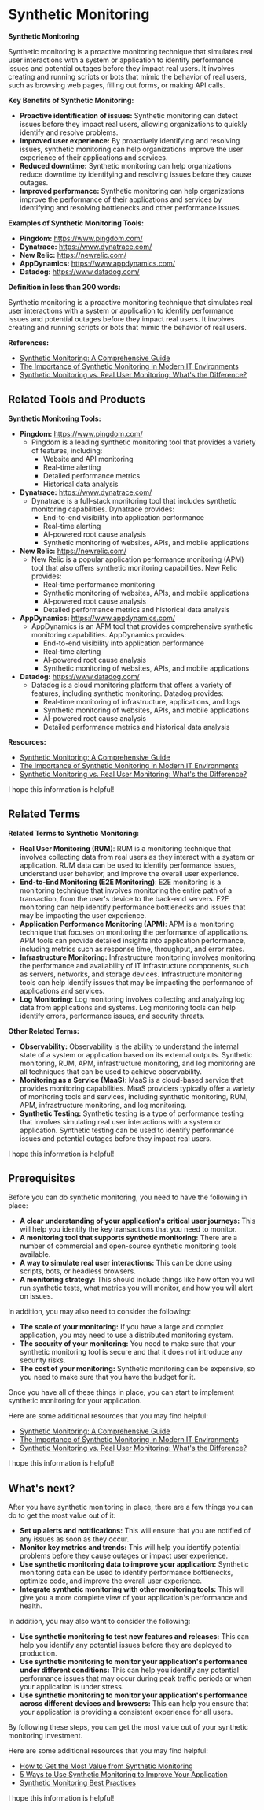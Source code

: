 # Synthetic Monitoring

**Synthetic Monitoring**

Synthetic monitoring is a proactive monitoring technique that simulates real user interactions with a system or application to identify performance issues and potential outages before they impact real users. It involves creating and running scripts or bots that mimic the behavior of real users, such as browsing web pages, filling out forms, or making API calls.

**Key Benefits of Synthetic Monitoring:**

* **Proactive identification of issues:** Synthetic monitoring can detect issues before they impact real users, allowing organizations to quickly identify and resolve problems.
* **Improved user experience:** By proactively identifying and resolving issues, synthetic monitoring can help organizations improve the user experience of their applications and services.
* **Reduced downtime:** Synthetic monitoring can help organizations reduce downtime by identifying and resolving issues before they cause outages.
* **Improved performance:** Synthetic monitoring can help organizations improve the performance of their applications and services by identifying and resolving bottlenecks and other performance issues.

**Examples of Synthetic Monitoring Tools:**

* **Pingdom:** https://www.pingdom.com/
* **Dynatrace:** https://www.dynatrace.com/
* **New Relic:** https://newrelic.com/
* **AppDynamics:** https://www.appdynamics.com/
* **Datadog:** https://www.datadog.com/

**Definition in less than 200 words:**

Synthetic monitoring is a proactive monitoring technique that simulates real user interactions with a system or application to identify performance issues and potential outages before they impact real users. It involves creating and running scripts or bots that mimic the behavior of real users.

**References:**

* [Synthetic Monitoring: A Comprehensive Guide](https://www.dynatrace.com/resources/ebooks/synthetic-monitoring/)
* [The Importance of Synthetic Monitoring in Modern IT Environments](https://www.pingdom.com/blog/importance-synthetic-monitoring/)
* [Synthetic Monitoring vs. Real User Monitoring: What's the Difference?](https://www.appdynamics.com/blog/engineering/synthetic-monitoring-vs-real-user-monitoring/)

## Related Tools and Products

**Synthetic Monitoring Tools:**

* **Pingdom:** https://www.pingdom.com/
    * Pingdom is a leading synthetic monitoring tool that provides a variety of features, including:
        * Website and API monitoring
        * Real-time alerting
        * Detailed performance metrics
        * Historical data analysis
* **Dynatrace:** https://www.dynatrace.com/
    * Dynatrace is a full-stack monitoring tool that includes synthetic monitoring capabilities. Dynatrace provides:
        * End-to-end visibility into application performance
        * Real-time alerting
        * AI-powered root cause analysis
        * Synthetic monitoring of websites, APIs, and mobile applications
* **New Relic:** https://newrelic.com/
    * New Relic is a popular application performance monitoring (APM) tool that also offers synthetic monitoring capabilities. New Relic provides:
        * Real-time performance monitoring
        * Synthetic monitoring of websites, APIs, and mobile applications
        * AI-powered root cause analysis
        * Detailed performance metrics and historical data analysis
* **AppDynamics:** https://www.appdynamics.com/
    * AppDynamics is an APM tool that provides comprehensive synthetic monitoring capabilities. AppDynamics provides:
        * End-to-end visibility into application performance
        * Real-time alerting
        * AI-powered root cause analysis
        * Synthetic monitoring of websites, APIs, and mobile applications
* **Datadog:** https://www.datadog.com/
    * Datadog is a cloud monitoring platform that offers a variety of features, including synthetic monitoring. Datadog provides:
        * Real-time monitoring of infrastructure, applications, and logs
        * Synthetic monitoring of websites, APIs, and mobile applications
        * AI-powered root cause analysis
        * Detailed performance metrics and historical data analysis

**Resources:**

* [Synthetic Monitoring: A Comprehensive Guide](https://www.dynatrace.com/resources/ebooks/synthetic-monitoring/)
* [The Importance of Synthetic Monitoring in Modern IT Environments](https://www.pingdom.com/blog/importance-synthetic-monitoring/)
* [Synthetic Monitoring vs. Real User Monitoring: What's the Difference?](https://www.appdynamics.com/blog/engineering/synthetic-monitoring-vs-real-user-monitoring/)

I hope this information is helpful!

## Related Terms

**Related Terms to Synthetic Monitoring:**

* **Real User Monitoring (RUM)**: RUM is a monitoring technique that involves collecting data from real users as they interact with a system or application. RUM data can be used to identify performance issues, understand user behavior, and improve the overall user experience.
* **End-to-End Monitoring (E2E Monitoring)**: E2E monitoring is a monitoring technique that involves monitoring the entire path of a transaction, from the user's device to the back-end servers. E2E monitoring can help identify performance bottlenecks and issues that may be impacting the user experience.
* **Application Performance Monitoring (APM)**: APM is a monitoring technique that focuses on monitoring the performance of applications. APM tools can provide detailed insights into application performance, including metrics such as response time, throughput, and error rates.
* **Infrastructure Monitoring:** Infrastructure monitoring involves monitoring the performance and availability of IT infrastructure components, such as servers, networks, and storage devices. Infrastructure monitoring tools can help identify issues that may be impacting the performance of applications and services.
* **Log Monitoring:** Log monitoring involves collecting and analyzing log data from applications and systems. Log monitoring tools can help identify errors, performance issues, and security threats.

**Other Related Terms:**

* **Observability:** Observability is the ability to understand the internal state of a system or application based on its external outputs. Synthetic monitoring, RUM, APM, infrastructure monitoring, and log monitoring are all techniques that can be used to achieve observability.
* **Monitoring as a Service (MaaS)**: MaaS is a cloud-based service that provides monitoring capabilities. MaaS providers typically offer a variety of monitoring tools and services, including synthetic monitoring, RUM, APM, infrastructure monitoring, and log monitoring.
* **Synthetic Testing:** Synthetic testing is a type of performance testing that involves simulating real user interactions with a system or application. Synthetic testing can be used to identify performance issues and potential outages before they impact real users.

I hope this information is helpful!

## Prerequisites

Before you can do synthetic monitoring, you need to have the following in place:

* **A clear understanding of your application's critical user journeys:** This will help you identify the key transactions that you need to monitor.
* **A monitoring tool that supports synthetic monitoring:** There are a number of commercial and open-source synthetic monitoring tools available.
* **A way to simulate real user interactions:** This can be done using scripts, bots, or headless browsers.
* **A monitoring strategy:** This should include things like how often you will run synthetic tests, what metrics you will monitor, and how you will alert on issues.

In addition, you may also need to consider the following:

* **The scale of your monitoring:** If you have a large and complex application, you may need to use a distributed monitoring system.
* **The security of your monitoring:** You need to make sure that your synthetic monitoring tool is secure and that it does not introduce any security risks.
* **The cost of your monitoring:** Synthetic monitoring can be expensive, so you need to make sure that you have the budget for it.

Once you have all of these things in place, you can start to implement synthetic monitoring for your application.

Here are some additional resources that you may find helpful:

* [Synthetic Monitoring: A Comprehensive Guide](https://www.dynatrace.com/resources/ebooks/synthetic-monitoring/)
* [The Importance of Synthetic Monitoring in Modern IT Environments](https://www.pingdom.com/blog/importance-synthetic-monitoring/)
* [Synthetic Monitoring vs. Real User Monitoring: What's the Difference?](https://www.appdynamics.com/blog/engineering/synthetic-monitoring-vs-real-user-monitoring/)

I hope this information is helpful!

## What's next?

After you have synthetic monitoring in place, there are a few things you can do to get the most value out of it:

* **Set up alerts and notifications:** This will ensure that you are notified of any issues as soon as they occur.
* **Monitor key metrics and trends:** This will help you identify potential problems before they cause outages or impact user experience.
* **Use synthetic monitoring data to improve your application:** Synthetic monitoring data can be used to identify performance bottlenecks, optimize code, and improve the overall user experience.
* **Integrate synthetic monitoring with other monitoring tools:** This will give you a more complete view of your application's performance and health.

In addition, you may also want to consider the following:

* **Use synthetic monitoring to test new features and releases:** This can help you identify any potential issues before they are deployed to production.
* **Use synthetic monitoring to monitor your application's performance under different conditions:** This can help you identify any potential performance issues that may occur during peak traffic periods or when your application is under stress.
* **Use synthetic monitoring to monitor your application's performance across different devices and browsers:** This can help you ensure that your application is providing a consistent experience for all users.

By following these steps, you can get the most value out of your synthetic monitoring investment.

Here are some additional resources that you may find helpful:

* [How to Get the Most Value from Synthetic Monitoring](https://www.newrelic.com/blog/get-most-value-synthetic-monitoring)
* [5 Ways to Use Synthetic Monitoring to Improve Your Application](https://www.appdynamics.com/blog/engineering/5-ways-use-synthetic-monitoring-improve-application/)
* [Synthetic Monitoring Best Practices](https://docs.pingdom.com/synthetic-monitoring/guides/synthetic-monitoring-best-practices/)

I hope this information is helpful!